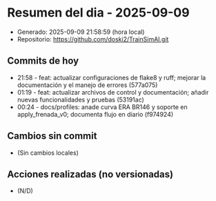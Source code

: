 # Resumen del dia - 2025-09-09

- Generado: 2025-09-09 21:58:59 (hora local)
- Repositorio: https://github.com/doski2/TrainSimAI.git

## Commits de hoy

- 21:58 - feat: actualizar configuraciones de flake8 y ruff; mejorar la documentación y el manejo de errores (577a075)
- 01:19 - feat: actualizar archivos de control y documentación; añadir nuevas funcionalidades y pruebas (53191ac)
- 00:24 - docs/profiles: anade curva ERA BR146 y soporte en apply_frenada_v0; documenta flujo en diario (f974924)

## Cambios sin commit

- (Sin cambios locales)

## Acciones realizadas (no versionadas)

- (N/D)
